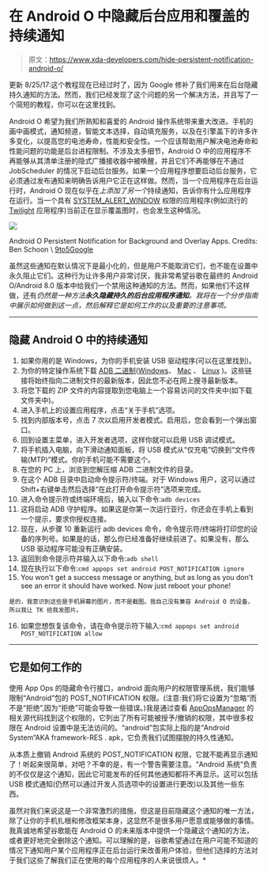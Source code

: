 # 在 Android O 中隐藏后台应用和覆盖的持续通知

> 原文：<https://www.xda-developers.com/hide-persistent-notification-android-o/>

更新 8/25/17:这个教程现在已经过时了，因为 Google 修补了我们用来在后台隐藏持久通知的方法。然而，我们已经发现了这个问题的另一个解决方法，并且写了一个简短的教程，你可以在这里找到。

Android O 希望为我们所熟知和喜爱的 Android 操作系统带来重大改进。手机的画中画模式，通知频道，智能文本选择，自动填充服务，以及在引擎盖下的许多许多变化，以提高您的电池寿命，性能和安全性。一个应该帮助用户解决电池寿命和性能问题的功能是后台进程限制。不涉及太多细节，Android O 中的应用程序不再能够从其清单注册的隐式广播接收器中被唤醒，并且它们不再能够在不通过 JobScheduler 的情况下启动后台服务。如果一个应用程序想要启动后台服务，它必须通过发布通知来明确告诉用户它正在这样做。然而，当一个应用程序在后台运行时，Android O 现在似乎在*上添加了另一个*持续通知，告诉你有什么应用程序在运行。当一个具有 [SYSTEM_ALERT_WINDOW](https://developer.android.com/reference/android/Manifest.permission.html#SYSTEM_ALERT_WINDOW) 权限的应用程序(例如流行的 [Twilight](https://play.google.com/store/apps/details?id=com.urbandroid.lux) 应用程序)当前正在显示覆盖图时，也会发生这种情况。

 <picture>![](img/8b15d75aa448f112f9cd65d8e17a9c2b.png)</picture> 

Android O Persistent Notification for Background and Overlay Apps. Credits: Ben Schoon \\ [9to5Google](https://9to5google.com/2017/06/08/android-o-background-apps-notification/)

虽然这些通知在默认情况下是最小化的，但是用户不能取消它们，也不能在设置中永久阻止它们。这种行为让许多用户非常讨厌，我非常希望谷歌在最终的 Android O/Android 8.0 版本中给我们一个禁用这种通知的方法。然而，如果他们不这样做，还有*仍然是一种方法**永久隐藏持久的后台应用程序通知**。我将在一个分步指南中展示如何做到这一点，然后解释它是如何工作的以及重要的注意事项。*

 ** * *

## 隐藏 Android O 中的持续通知

1.  如果你用的是 Windows，为你的手机安装 USB 驱动程序(可以在这里找到)。
2.  为你的特定操作系统下载 [ADB 二进制](https://www.xda-developers.com/google-releases-separate-adb-and-fastboot-binary-downloads/)([Windows](https://dl.google.com/android/repository/platform-tools-latest-windows.zip)、 [Mac](https://dl.google.com/android/repository/platform-tools-latest-darwin.zip) 、 [Linux](https://dl.google.com/android/repository/platform-tools-latest-linux.zip) )。这些链接将始终指向二进制文件的最新版本，因此您不必在网上搜寻最新版本。
3.  将您下载的 ZIP 文件的内容提取到您电脑上一个容易访问的文件夹中(如下载文件夹中)。
4.  进入手机上的设置应用程序，点击“关于手机”选项。
5.  找到内部版本号，点击 7 次以启用开发者模式。启用后，您会看到一个弹出窗口。
6.  回到设置主菜单，进入开发者选项，这样你就可以启用 USB 调试模式。
7.  将手机插入电脑，向下滑动通知面板，将 USB 模式从“仅充电”切换到“文件传输(MTP)”模式。你的手机可能不需要这个。
8.  在您的 PC 上，浏览到您解压缩 ADB 二进制文件的目录。
9.  在这个 ADB 目录中启动命令提示符/终端。对于 Windows 用户，这可以通过 Shift+右键单击然后选择“在此打开命令提示符”选项来完成。
10.  进入命令提示符或终端环境后，输入以下命令:`adb devices`
11.  这将启动 ADB 守护程序。如果这是你第一次运行亚行，你还会在手机上看到一个提示，要求你授权连接。
12.  现在，从步骤 10 重新运行 adb devices 命令，命令提示符/终端将打印您的设备的序列号。如果是的话，那么你已经准备好继续前进了。如果没有，那么 USB 驱动程序可能没有正确安装。
13.  返回到命令提示符并输入以下命令:`adb shell`
14.  现在执行以下命令:`cmd appops set android POST_NOTIFICATION ignore`
15.  You won't get a success message or anything, but as long as you don't see an error it should have worked. Now just reboot your phone!

    是的，我意识到这些是手机屏幕的图片，而不是截图。我自己没有兼容 Android O 的设备，所以我让 TK 给我发图片。

16.  如果您想恢复该命令，请在命令提示符下输入:`cmd appops set android POST_NOTIFICATION allow`

* * *

## 它是如何工作的

使用 App Ops 的隐藏命令行接口，android 面向用户的权限管理系统，我们能够限制“Android”包的 POST_NOTIFICATION 权限。(注意:我们将它设置为“忽略”而不是“拒绝”,因为“拒绝”可能会导致一些错误。)我是通过查看 [AppOpsManager](https://github.com/android/platform_frameworks_base/blob/master/core/java/android/app/AppOpsManager.java) 的相关源代码找到这个权限的，它列出了所有可能被授予/撤销的权限，其中很多权限在 Android 设置中是无法访问的。“android”包实际上指的是“Android System”AKA framework-RES . apk，它负责我们试图摆脱的持久性通知。

从本质上撤销 Android 系统的 POST_NOTIFICATION 权限，它就不能再显示通知了！听起来很简单，对吧？不幸的是，有一个警告需要注意。“Android 系统”负责的不仅仅是这个通知，因此它可能发布的任何其他通知都将不再显示。这可以包括 USB 模式通知(仍然可以通过开发人员选项中的设置进行更改)以及其他一些东西。

虽然对我们来说这是一个非常激烈的措施，但这是目前隐藏这个通知的唯一方法，除了让你的手机扎根和修改框架本身，这显然不是很多用户愿意或能够做的事情。我真诚地希望谷歌能在 Android O 的未来版本中提供一个隐藏这个通知的方法，或者更好地完全删除这个通知。可以理解的是，谷歌希望通过在用户可能不知道的情况下通知用户某个应用程序正在后台运行来改善用户体验，但他们选择的方法对于我们这些了解我们正在使用的每个应用程序的人来说很烦人。*